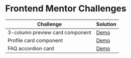 # Frontend Mentor Challenges

|Challenge|Solution|
|---|---|
|3-column preview card component|[Demo](https://xanish.github.io/frontendmentorio/3-column-preview-card-component/)|
|Profile card component|[Demo](https://xanish.github.io/frontendmentorio/profile-card-component/)|
|FAQ accordion card|[Demo](https://xanish.github.io/frontendmentorio/faq-accordion-card/)|